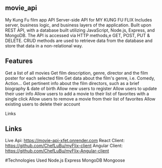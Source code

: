 ## movie_api
My Kung Fu film app API
Server-side API for MY KUNG FU FLIX
Includes server, business logic, and business layers of the application. 
Built upon REST API, with a database built utilizing JavaScript, Node.js, Express, and MongoDB. 
The API is accessed via HTTP methods,e GET, POST, PUT & DELETE. CRUD methods are used to retrieve data from the database and store that data in a non-relational way.

## Features
Get a list of all movies
Get film description, genre, director and the film poster for each selected film
Get data about the film's genre, i.e. Comedy, Action... 
Get pertinent info about the film directors, such as a brief biography & date of birth
Allow new users to register
Allow users to update their user info 
Allow users to add a movie to their list of favorites with a single click
Allow users to remove a movie from their list of favorites
Allow existing users to delete their account

Links
## Links
Live Api: https://movie-api-xfet.onrender.com
React Client: https://github.com/ChefLuBu/myFlix-client
Angular Client: https://github.com/ChefLuBu/myFlix-Angular-client


#Technologies Used
Node.js
Express
MongoDB
Mongoose
